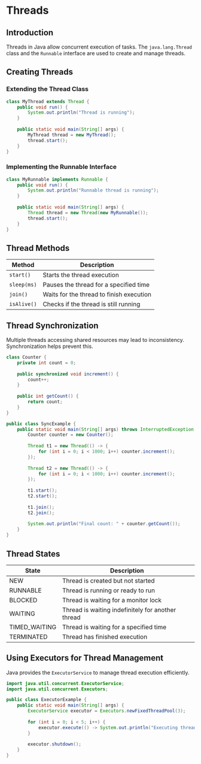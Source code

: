 # Threads

## Introduction
Threads in Java allow concurrent execution of tasks. The `java.lang.Thread` class and the `Runnable` interface are used to create and manage threads.

## Creating Threads
### Extending the Thread Class
```java
class MyThread extends Thread {
    public void run() {
        System.out.println("Thread is running");
    }
    
    public static void main(String[] args) {
        MyThread thread = new MyThread();
        thread.start();
    }
}
```

### Implementing the Runnable Interface
```java
class MyRunnable implements Runnable {
    public void run() {
        System.out.println("Runnable thread is running");
    }
    
    public static void main(String[] args) {
        Thread thread = new Thread(new MyRunnable());
        thread.start();
    }
}
```

## Thread Methods
| Method | Description |
|--------|-------------|
| `start()` | Starts the thread execution |
| `sleep(ms)` | Pauses the thread for a specified time |
| `join()` | Waits for the thread to finish execution |
| `isAlive()` | Checks if the thread is still running |

## Thread Synchronization
Multiple threads accessing shared resources may lead to inconsistency. Synchronization helps prevent this.

```java
class Counter {
    private int count = 0;
    
    public synchronized void increment() {
        count++;
    }
    
    public int getCount() {
        return count;
    }
}

public class SyncExample {
    public static void main(String[] args) throws InterruptedException {
        Counter counter = new Counter();
        
        Thread t1 = new Thread(() -> {
            for (int i = 0; i < 1000; i++) counter.increment();
        });
        
        Thread t2 = new Thread(() -> {
            for (int i = 0; i < 1000; i++) counter.increment();
        });
        
        t1.start();
        t2.start();
        
        t1.join();
        t2.join();
        
        System.out.println("Final count: " + counter.getCount());
    }
}
```

## Thread States
| State | Description |
|--------|-------------|
| NEW | Thread is created but not started |
| RUNNABLE | Thread is running or ready to run |
| BLOCKED | Thread is waiting for a monitor lock |
| WAITING | Thread is waiting indefinitely for another thread |
| TIMED_WAITING | Thread is waiting for a specified time |
| TERMINATED | Thread has finished execution |

## Using Executors for Thread Management
Java provides the `ExecutorService` to manage thread execution efficiently.
```java
import java.util.concurrent.ExecutorService;
import java.util.concurrent.Executors;

public class ExecutorExample {
    public static void main(String[] args) {
        ExecutorService executor = Executors.newFixedThreadPool(3);
        
        for (int i = 0; i < 5; i++) {
            executor.execute(() -> System.out.println("Executing thread: " + Thread.currentThread().getName()));
        }
        
        executor.shutdown();
    }
}
```

